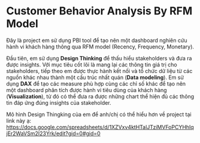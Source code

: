 # Customer Behavior Analysis By RFM Model
Đây là project em sử dụng PBI tool để tạo nên một dashboard nghiên cứu hành vi khách hàng thông qua RFM model (Recency, Frequency, Monetary). 

Đầu tiên, em sử dụng **Design Thinking** để thấu hiểu stakeholders và đưa ra được insights. Với mục tiêu cốt lõi là mang lại các thông tin giá trị cho stakeholders, tiếp theo em được thực hành kết nối và tổ chức dữ liệu từ các nguồn khác nhau thành một cấu trúc nhất quán (**Data modeling**). Em sử dụng **DAX** để tạo các measure phù hợp cùng các chỉ số khác để tạo nên một dashboard phân tích được hành vi tiêu dùng của khách hàng (**Visualization**), từ đó có thể đưa ra được những chart thể hiện đủ các thông tin đáp ứng đúng insights của stakeholder.

Mô hình Design Thingking của em để anh/chị có thể hiểu hơn về project tại link này ạ: https://docs.google.com/spreadsheets/d/1XZVxv4ktHTalJTziMVFoPCYHhIqjEr2WaVSm2I23Yrk/edit?gid=0#gid=0
